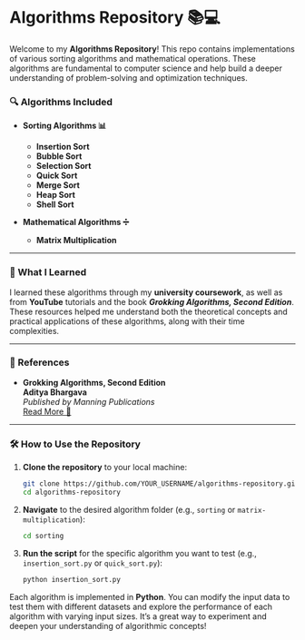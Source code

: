 # **Algorithms Repository 📚💻**

Welcome to my **Algorithms Repository**! This repo contains implementations of various sorting algorithms and mathematical operations. These algorithms are fundamental to computer science and help build a deeper understanding of problem-solving and optimization techniques.

### **🔍 Algorithms Included**

- **Sorting Algorithms 📊**  
  - **Insertion Sort**  
  - **Bubble Sort**  
  - **Selection Sort**  
  - **Quick Sort**  
  - **Merge Sort**  
  - **Heap Sort**  
  - **Shell Sort**

- **Mathematical Algorithms ➗**  
  - **Matrix Multiplication**

---

### **📖 What I Learned**

I learned these algorithms through my **university coursework**, as well as from **YouTube** tutorials and the book **_Grokking Algorithms, Second Edition_**. These resources helped me understand both the theoretical concepts and practical applications of these algorithms, along with their time complexities.

---

### **🔗 References**

- **Grokking Algorithms, Second Edition**  
  **Aditya Bhargava**  
  _Published by Manning Publications_  
  [Read More 📘](https://www.oreilly.com/library/view/grokking-algorithms-second/9781633438538VE/)

---

### **🛠️ How to Use the Repository**

1. **Clone the repository** to your local machine:
   ```bash
   git clone https://github.com/YOUR_USERNAME/algorithms-repository.git
   cd algorithms-repository
   ```

2. **Navigate** to the desired algorithm folder (e.g., `sorting` or `matrix-multiplication`):
   ```bash
   cd sorting
   ```

3. **Run the script** for the specific algorithm you want to test (e.g., `insertion_sort.py` or `quick_sort.py`):
   ```bash
   python insertion_sort.py
   ```

Each algorithm is implemented in **Python**. You can modify the input data to test them with different datasets and explore the performance of each algorithm with varying input sizes. It’s a great way to experiment and deepen your understanding of algorithmic concepts!
